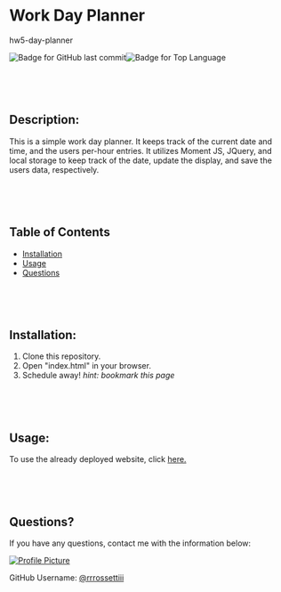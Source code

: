 # Work Day Planner

hw5-day-planner

![Badge for GitHub last commit](https://img.shields.io/github/last-commit/rrrossettiii/hw5-day-planner?style=flat&logo=appveyor)![Badge for Top Language](https://img.shields.io/github/languages/top/rrrossettiii/hw5-day-planner?style=flat&logo=appveyor)

&nbsp;

&nbsp;

## Description:

This is a simple work day planner. It keeps track of the current date and time, and the users per-hour entries. It utilizes Moment JS, JQuery, and local storage to keep track of the date, update the display, and save the users data, respectively.

&nbsp;

&nbsp;

## Table of Contents

- [Installation](#installation)
- [Usage](#usage)
- [Questions](#questions)

&nbsp;

&nbsp;

## Installation:

1. Clone this repository.
2. Open "index.html" in your browser.
3. Schedule away! _hint: bookmark this page_

&nbsp;

&nbsp;

## Usage:

To use the already deployed website, click [here.](https://rrrossettiii.github.io/hw5-day-planner/)

&nbsp;

&nbsp;

## Questions?

If you have any questions, contact me with the information below:

[![Profile Picture](https://avatars2.githubusercontent.com/u/55607917?v=4)](https://api.github.com/users/rrrossettiii)

GitHub Username: [@rrrossettiii](https://api.github.com/users/rrrossettiii)

